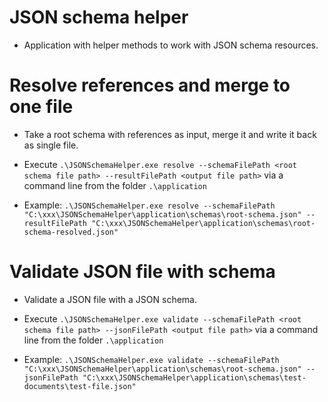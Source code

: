 ﻿# JSON schema helper

- Application with helper methods to work with JSON schema resources.


# Resolve references and merge to one file

- Take a root schema with references as input, merge it and write it back as single file.

- Execute `.\JSONSchemaHelper.exe resolve --schemaFilePath <root schema file path> --resultFilePath <output file path>` via a command line from the folder `.\application`

- Example: `.\JSONSchemaHelper.exe resolve --schemaFilePath "C:\xxx\JSONSchemaHelper\application\schemas\root-schema.json" --resultFilePath "C:\xxx\JSONSchemaHelper\application\schemas\root-schema-resolved.json"`


# Validate JSON file with schema

- Validate a JSON file with a JSON schema.

- Execute `.\JSONSchemaHelper.exe validate --schemaFilePath <root schema file path> --jsonFilePath <output file path>` via a command line from the folder `.\application`

- Example: `.\JSONSchemaHelper.exe validate --schemaFilePath "C:\xxx\JSONSchemaHelper\application\schemas\root-schema.json" --jsonFilePath "C:\xxx\JSONSchemaHelper\application\schemas\test-documents\test-file.json"`